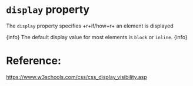 # `display` property
The `display` property specifies +r+if/how+r+ an element is displayed

{info}
The default display value for most elements is `block` or `inline`.
{info}

# Reference:
https://www.w3schools.com/css/css_display_visibility.asp